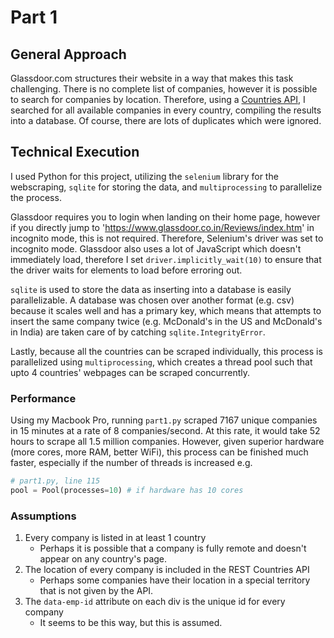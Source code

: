 # Part 1

## General Approach
Glassdoor.com structures their website in a way that makes this task challenging. There is no complete list of companies, however it is possible to search for companies by location. Therefore, using a [Countries API](https://restcountries.com), I searched for all available companies in every country, compiling the results into a database. Of course, there are lots of duplicates which were ignored. 

## Technical Execution
I used Python for this project, utilizing the `selenium` library for the webscraping, `sqlite` for storing the data, and `multiprocessing` to parallelize the process. 

Glassdoor requires you to login when landing on their home page, however if you directly jump to 'https://www.glassdoor.co.in/Reviews/index.htm' in incognito mode, this is not required. Therefore, Selenium's driver was set to incognito mode. Glassdoor also uses a lot of JavaScript which doesn't immediately load, therefore I set `driver.implicitly_wait(10)` to ensure that the driver waits for elements to load before erroring out. 

`sqlite` is used to store the data as inserting into a database is easily parallelizable. A database was chosen over another format (e.g. csv) because it scales well and has a primary key, which means that attempts to insert the same company twice (e.g. McDonald's in the US and McDonald's in India) are taken care of by catching `sqlite.IntegrityError`.

Lastly, because all the countries can be scraped individually, this process is parallelized using `multiprocessing`, which creates a thread pool such that upto 4 countries' webpages can be scraped concurrently. 

### Performance

Using my Macbook Pro, running `part1.py` scraped 7167 unique companies in 15 minutes at a rate of 8 companies/second. At this rate, it would take 52 hours to scrape all 1.5 million companies. However, given superior hardware (more cores, more RAM, better WiFi), this process can be finished much faster, especially if the number of threads is increased e.g.
```python
# part1.py, line 115
pool = Pool(processes=10) # if hardware has 10 cores
```

### Assumptions
1. Every company is listed in at least 1 country
    - Perhaps it is possible that a company is fully remote and doesn't appear on any country's page.
2.  The location of every company is included in the REST Countries API
    - Perhaps some companies have their location in a special territory that is not given by the API. 
3. The `data-emp-id` attribute on each div is the unique id for every company
    - It seems to be this way, but this is assumed.
